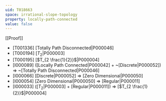 ```yaml
---
uid: T018663
space: irrational-slope-topology
property: locally-path-connected
value: false
---
```

[[Proof]]

* [T001336] [Totally Path Disconnected|P000046]
* [T000194] [$T_2$|P000003]
* [T000195] [$T_{2 \frac{1}{2}}$|P000004]
* [I000089] ([Locally Path Connected|P000042] + ~[Discrete|P000052]) => ~[Totally Path Disconnected|P000046]
* [I000066] [Discrete|P000052] => [Zero Dimensional|P000050]
* [I000054] [Zero Dimensional|P000050] => [Regular|P000011]
* [I000033] ([$T_2$|P000003] + [Regular|P000011]) => [$T_{2 \frac{1}{2}}$|P000004]

